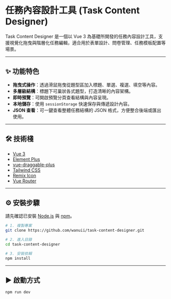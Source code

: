 # 任務內容設計工具 (Task Content Designer)

Task Content Designer 是一個以 Vue 3 為基礎所開發的任務內容設計工具，支援視覺化拖曳與階層化任務編輯，適合用於表單設計、問卷管理、任務模板配置等場景。

---

## ✨ 功能特色

- **拖曳式操作**：透過滑鼠拖曳從題型區加入標題、單選、複選、填空等內容。
- **多層級結構**：標題下可巢狀各式題型，打造清晰的內容架構。
- **即時預覽**：可開啟預覽分頁查看結構與內容呈現。
- **本地儲存**：使用 `sessionStorage` 快速保存與傳遞設計內容。
- **JSON 查看**：可一鍵查看整體任務結構的 JSON 格式，方便整合後端或匯出使用。

---

## 🛠️ 技術棧

- [Vue 3](https://vuejs.org/)
- [Element Plus](https://element-plus.org/)
- [vue-draggable-plus](https://github.com/SortableJS/vue-draggable-next)
- [Tailwind CSS](https://tailwindcss.com/)
- [Remix Icon](https://remixicon.com/)
- [Vue Router](https://router.vuejs.org/)

---

## ⚙️ 安裝步驟

請先確認已安裝 [Node.js](https://nodejs.org/) 與 [npm](https://www.npmjs.com/)。

```bash
# 1. 複製專案
git clone https://github.com/wanuii/task-content-designer.git

# 2. 進入目錄
cd task-content-designer

# 3. 安裝依賴
npm install
```

---

## ▶️ 啟動方式

```bash
npm run dev
```
